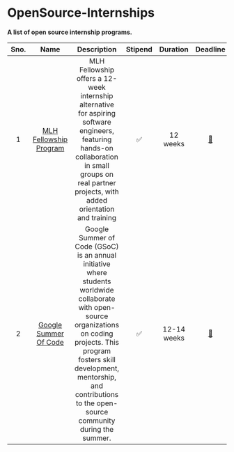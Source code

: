 # OpenSource-Internships
**A list of open source internship programs.**

| Sno. | Name  | Description | Stipend  | Duration  | Deadline | Website | 
|:-:| :------------: | :---------------------: |:------:|:-------:| :-----: | :-----:|
| 1 | [MLH Fellowship Program](https://github.com/Arnav17Sharma/OpenSource-Internships/blob/main/PROGRAMS/MLH%20Open%20Source%20Fellowship/MLH.md) | MLH Fellowship offers a 12-week internship alternative for aspiring software engineers, featuring hands-on collaboration in small groups on real partner projects, with added orientation and training | :white_check_mark: | 12 weeks | [:date:](https://www.tfaforms.com/4956119) | [Apply](https://fellowship.mlh.io/) |
| 2 | [Google Summer Of Code](https://github.com/Arnav17Sharma/OpenSource-Internships/blob/main/PROGRAMS/GSOC/gsoc.md) | Google Summer of Code (GSoC) is an annual initiative where students worldwide collaborate with open-source organizations on coding projects. This program fosters skill development, mentorship, and contributions to the open-source community during the summer. | :white_check_mark: | 12-14 weeks | [:date:](https://summerofcode.withgoogle.com/how-it-works) | [Apply](https://summerofcode.withgoogle.com/) |